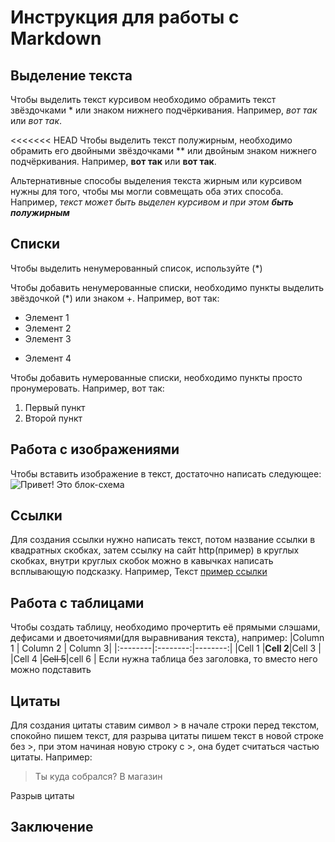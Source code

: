 # Инструкция для работы с Markdown

## Выделение текста

Чтобы выделить текст курсивом необходимо обрамить текст звёздочками * или знаком нижнего подчёркивания. Например, *вот так* или _вот так_.

<<<<<<< HEAD
Чтобы выделить текст полужирным, необходимо обрамить его двойными звёздочками ** или двойным знаком нижнего подчёркивания. Например, **вот так** или __вот так__.

Альтернативные способы выделения текста жирным или курсивом нужны для того, чтобы мы могли совмещать оба этих способа. Например, _текст может быть выделен курсивом и при этом **быть полужирным**_
## Списки
Чтобы выделить ненумерованный список, используйте (*)

Чтобы добавить ненумерованные списки, необходимо пункты выделить звёздочкой (*) или знаком +. Например, вот так:
* Элемент 1
* Элемент 2
* Элемент 3
+ Элемент 4

Чтобы добавить нумерованные списки, необходимо пункты просто пронумеровать. Например, вот так:
1. Первый пункт
2. Второй пункт


## Работа с изображениями 

Чтобы вставить изображение в текст, достаточно написать следующее: ![Привет! Это блок-схема](БлокСхемаИзКода.drawio.png)
## Ссылки
Для создания ссылки нужно написать текст, потом название ссылки в квадратных скобках, затем ссылку на сайт http(пример) в круглых скобках, внутри круглых скобок можно в кавычках написать всплывающую подсказку. Например, Текст [пример ссылки](http.example.com "Всплывающая подсказка")

## Работа с таблицами
Чтобы создать таблицу, необходимо прочертить её прямыми слэшами, дефисами и двоеточиями(для выравнивания текста), например:
|Column 1 | Column 2 | Column 3|
|:--------|:--------:|--------:|
|Cell 1   |**Cell 2**|Cell 3   |
|Cell 4   |~~Cell 5~~|cell 6   |
Если нужна таблица без заголовка, то вместо него можно подставить <!-- -->


## Цитаты

Для создания цитаты ставим символ > в начале строки перед текстом, спокойно пишем текст, для разрыва цитаты пишем текст в новой строке без >, при этом начиная новую строку с >, она будет считаться частью цитаты. Например:
> Ты куда собрался?
> В магазин

Разрыв цитаты

## Заключение
